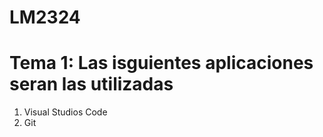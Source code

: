 # LM2324

# Tema 1: Las isguientes aplicaciones seran las utilizadas

1. Visual Studios Code
2. Git

